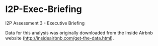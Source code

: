 # I2P-Exec-Briefing
I2P Assessment 3 - Executive Briefing

Data for this analysis was originally downloaded from the Inside Airbnb website (http://insideairbnb.com/get-the-data.html).
